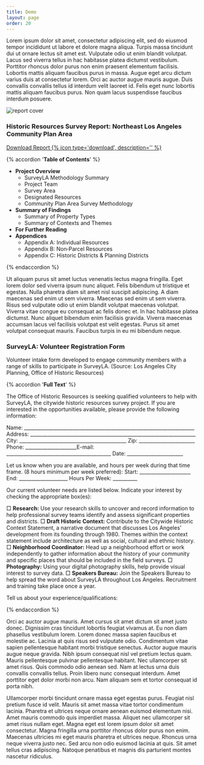 ```yaml
---
title: Demo
layout: page
order: 20
---
```


Lorem ipsum dolor sit amet, consectetur adipiscing elit, sed do eiusmod tempor incididunt ut labore et dolore magna aliqua. Turpis massa tincidunt dui ut ornare lectus sit amet est. Vulputate odio ut enim blandit volutpat. Lacus sed viverra tellus in hac habitasse platea dictumst vestibulum. Porttitor rhoncus dolor purus non enim praesent elementum facilisis. Lobortis mattis aliquam faucibus purus in massa. Augue eget arcu dictum varius duis at consectetur lorem. Orci ac auctor augue mauris augue. Duis convallis convallis tellus id interdum velit laoreet id. Felis eget nunc lobortis mattis aliquam faucibus purus. Non quam lacus suspendisse faucibus interdum posuere.

<section class="additional-resource with-image">

![report cover](../_assets/images/report-cover-sample.jpg)

### Historic Resources Survey Report: Northeast Los Angeles Community Plan Area

[Download Report {% icon type='download', description='' %}](https://planning.lacity.org/odocument/853c78a4-1dff-4abc-ab4d-2ba08e4c7dbd/SurveyLANortheastLosAngeles_SurveyReport_.pdf)

{% accordion '**Table of Contents**' %}

- **Project Overview**
    - SurveyLA Methodology Summary
    - Project Team
    - Survey Area 
    - Designated Resources
    - Community Plan Area Survey Methodology
- **Summary of Findings**
    - Summary of Property Types
    - Summary of Contexts and Themes
- **For Further Reading**
- **Appendices**
    - Appendix A: Individual Resources
    - Appendix B: Non‐Parcel Resources
    - Appendix C: Historic Districts & Planning Districts

{% endaccordion %}

</section>

Ut aliquam purus sit amet luctus venenatis lectus magna fringilla. Eget lorem dolor sed viverra ipsum nunc aliquet. Felis bibendum ut tristique et egestas. Nulla pharetra diam sit amet nisl suscipit adipiscing. A diam maecenas sed enim ut sem viverra. Maecenas sed enim ut sem viverra. Risus sed vulputate odio ut enim blandit volutpat maecenas volutpat. Viverra vitae congue eu consequat ac felis donec et. In hac habitasse platea dictumst. Nunc aliquet bibendum enim facilisis gravida. Viverra maecenas accumsan lacus vel facilisis volutpat est velit egestas. Purus sit amet volutpat consequat mauris. Faucibus turpis in eu mi bibendum neque.

<section class="additional-resource">

### SurveyLA: Volunteer Registration Form

Volunteer intake form developed to engage community members with a range of skills to participate in SurveyLA. (Source: Los Angeles City Planning, Office of Historic Resources)

{% accordion '**Full Text**' %}

The Office of Historic Resources is seeking qualified volunteers to help with SurveyLA, the citywide historic resources survey project. If you are interested in the opportunities available, please provide the following information:

Name: ______________________________________________________________________
Address: ____________________________________________________________________
City: ____________________________________________ Zip: _______________________
Phone: _____________________E-mail: ___________________________________________ 
Date: _______________________

Let us know when you are available, and hours per week during that time frame. (8 hours minimum per week preferred): 
Start: _____________________ End: ____________________ Hours Per Week: __________

Our current volunteer needs are listed below. Indicate your interest by checking the appropriate box(es): 

□ **Research:** Use your research skills to uncover and record information to help professional survey teams identify and assess significant properties and districts. 
□ **Draft Historic Context:** Contribute to the Citywide Historic Context Statement, a narrative document that discusses Los Angeles’ development from its founding through 1980. Themes within the context statement include architecture as well as social, cultural and ethnic history. 
□ **Neighborhood Coordinator:** Head up a neighborhood effort or work independently to gather information about the history of your community and specific places that should be included in the field surveys.
□ **Photography:** Using your digital photography skills, help provide visual interest to survey data.
□ **Speakers Bureau:** Join the Speakers Bureau to help spread the word about SurveyLA throughout Los Angeles. Recruitment and training take place once a year.

Tell us about your experience/qualifications:

{% endaccordion %}

</section>

Orci ac auctor augue mauris. Amet cursus sit amet dictum sit amet justo donec. Dignissim cras tincidunt lobortis feugiat vivamus at. Eu non diam phasellus vestibulum lorem. Lorem donec massa sapien faucibus et molestie ac. Lacinia at quis risus sed vulputate odio. Condimentum vitae sapien pellentesque habitant morbi tristique senectus. Auctor augue mauris augue neque gravida. Nibh ipsum consequat nisl vel pretium lectus quam. Mauris pellentesque pulvinar pellentesque habitant. Nec ullamcorper sit amet risus. Quis commodo odio aenean sed. Nam at lectus urna duis convallis convallis tellus. Proin libero nunc consequat interdum. Amet porttitor eget dolor morbi non arcu. Nam aliquam sem et tortor consequat id porta nibh.

Ullamcorper morbi tincidunt ornare massa eget egestas purus. Feugiat nisl pretium fusce id velit. Mauris sit amet massa vitae tortor condimentum lacinia. Pharetra et ultrices neque ornare aenean euismod elementum nisi. Amet mauris commodo quis imperdiet massa. Aliquet nec ullamcorper sit amet risus nullam eget. Magna eget est lorem ipsum dolor sit amet consectetur. Magna fringilla urna porttitor rhoncus dolor purus non enim. Maecenas ultricies mi eget mauris pharetra et ultrices neque. Rhoncus urna neque viverra justo nec. Sed arcu non odio euismod lacinia at quis. Sit amet tellus cras adipiscing. Natoque penatibus et magnis dis parturient montes nascetur ridiculus.




